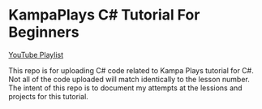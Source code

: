 # KampaPlays C# Tutorial For Beginners
[YouTube Playlist](https://youtube.com/playlist?list=PLih2KERbY1HHt2d9vpQRBz_cSl1ZBHG-V)

This repo is for uploading C# code related to Kampa Plays tutorial for C#.  Not all of the code uploaded will match identically to the lesson number.  The intent of this repo is to document my attempts at the lessions and projects for this tutorial.  


